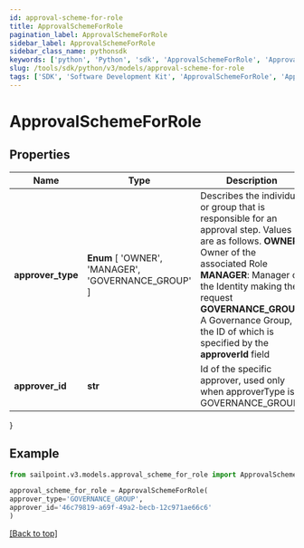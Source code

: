 ```yaml
---
id: approval-scheme-for-role
title: ApprovalSchemeForRole
pagination_label: ApprovalSchemeForRole
sidebar_label: ApprovalSchemeForRole
sidebar_class_name: pythonsdk
keywords: ['python', 'Python', 'sdk', 'ApprovalSchemeForRole', 'ApprovalSchemeForRole'] 
slug: /tools/sdk/python/v3/models/approval-scheme-for-role
tags: ['SDK', 'Software Development Kit', 'ApprovalSchemeForRole', 'ApprovalSchemeForRole']
---
```


# ApprovalSchemeForRole


## Properties

Name | Type | Description | Notes
------------ | ------------- | ------------- | -------------
**approver_type** |  **Enum** [  'OWNER',    'MANAGER',    'GOVERNANCE_GROUP' ] | Describes the individual or group that is responsible for an approval step. Values are as follows.  **OWNER**: Owner of the associated Role  **MANAGER**: Manager of the Identity making the request  **GOVERNANCE_GROUP**: A Governance Group, the ID of which is specified by the **approverId** field | [optional] 
**approver_id** | **str** | Id of the specific approver, used only when approverType is GOVERNANCE_GROUP | [optional] 
}

## Example

```python
from sailpoint.v3.models.approval_scheme_for_role import ApprovalSchemeForRole

approval_scheme_for_role = ApprovalSchemeForRole(
approver_type='GOVERNANCE_GROUP',
approver_id='46c79819-a69f-49a2-becb-12c971ae66c6'
)

```
[[Back to top]](#) 


